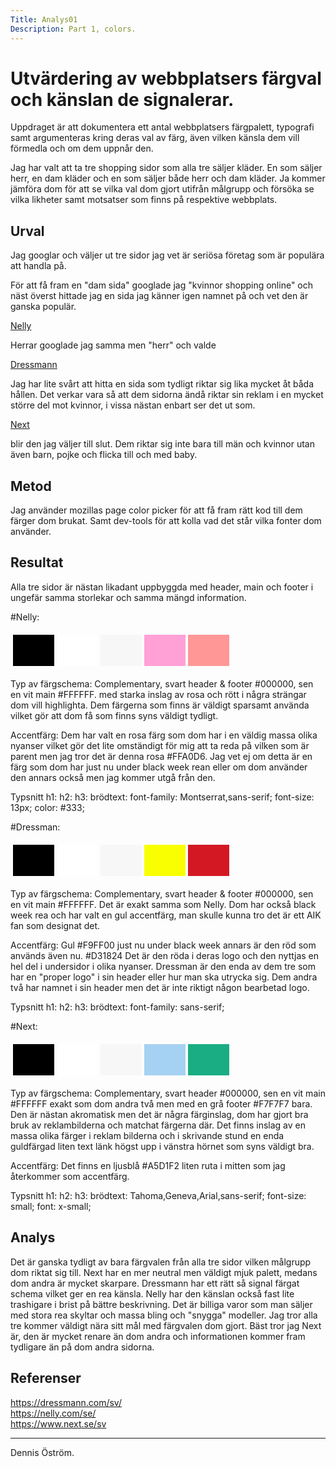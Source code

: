 ```yaml
---
Title: Analys01
Description: Part 1, colors.
---
```



Utvärdering av webbplatsers färgval och känslan de signalerar.
=======================

Uppdraget är att dokumentera ett antal webbplatsers färgpalett, typografi samt argumenteras kring deras val av färg, även vilken känsla dem vill förmedla och om dem uppnår den.

Jag har valt att ta tre shopping sidor som alla tre säljer kläder. En som säljer herr, en dam kläder och en som säljer både herr och dam kläder. Ja kommer jämföra dom för att se vilka val dom gjort utifrån målgrupp och försöka se vilka likheter samt motsatser som finns på respektive webbplats.


Urval
-----------------------
Jag googlar och väljer ut tre sidor jag vet är seriösa företag som är populära att handla på.

För att få fram en "dam sida" googlade jag "kvinnor shopping online" och näst överst hittade jag en sida jag känner igen namnet på och vet den är ganska populär. <a href="https://nelly.com/se/"><p>Nelly</p></a>

Herrar googlade jag samma men "herr" och valde <a href="https://dressmann.com/sv/"><p>Dressmann</p></a>

Jag har lite svårt att hitta en sida som tydligt riktar sig lika mycket åt båda hållen. Det verkar vara så att dem sidorna ändå riktar sin reklam i en mycket större del mot kvinnor, i vissa nästan enbart ser det ut som.
<a href="https://www.next.se/sv"><p>Next</p></a> blir den jag väljer till slut. Dem riktar sig inte bara till män och kvinnor utan även barn, pojke och flicka till och med baby.


Metod
-----------------------

Jag använder mozillas page color picker för att få fram rätt kod till dem färger dom brukat. Samt dev-tools för att kolla vad det står vilka fonter dom använder.


Resultat
-----------------------

Alla tre sidor är nästan likadant uppbyggda med header, main och footer i ungefär samma storlekar och samma mängd information. 


#Nelly: 
<table style="border-spacing: 4px; border-collapse: separate">
<tr>
<td style="height: 50px; width: 50px; background-color: #000000">
<td style="height: 50px; width: 50px; background-color: #FFFFFF">
<td style="height: 50px; width: 50px; background-color: #F7F7F7">
<td style="height: 50px; width: 50px; background-color: #FFA0D6">
<td style="height: 50px; width: 50px; background-color: #FF9797">
</tr>
</table>
Typ av färgschema: Complementary, svart header & footer #000000, sen en vit main #FFFFFF. med starka inslag av rosa och rött i några strängar dom vill highlighta. Dem färgerna som finns är väldigt sparsamt använda vilket gör att dom få som finns syns väldigt tydligt.

Accentfärg: Dem har valt en rosa färg som dom har i en väldig massa olika nyanser vilket gör det lite omständigt för mig att ta reda på vilken som är parent men jag tror det är denna rosa #FFA0D6. Jag vet ej om detta är en färg som dom har just nu under black week rean eller om dom använder den annars också men jag kommer utgå från den.

Typsnitt h1: h2: h3: brödtext: font-family: Montserrat,sans-serif; font-size: 13px; color: #333;


#Dressman:
<table style="border-spacing: 4px; border-collapse: separate">
<tr>
<td style="height: 50px; width: 50px; background-color: #000000">
<td style="height: 50px; width: 50px; background-color: #FFFFFF">
<td style="height: 50px; width: 50px; background-color: #F7F7F7">
<td style="height: 50px; width: 50px; background-color: #F9FF00">
<td style="height: 50px; width: 50px; background-color: #D31824">
</tr>
</table>
Typ av färgschema: Complementary, svart header & footer #000000, sen en vit main #FFFFFF. Det är exakt samma som Nelly. Dom har också black week rea och har valt en gul accentfärg, man skulle kunna tro det är ett AIK fan som designat det. 

Accentfärg: Gul #F9FF00 just nu under black week annars är den röd som används även nu. #D31824 Det är den röda i deras logo och den nyttjas en hel del i undersidor i olika nyanser. Dressman är den enda av dem tre som har en "proper logo" i sin header eller hur man ska utrycka sig. Dem andra två har namnet i sin header men det är inte riktigt någon bearbetad logo.

Typsnitt h1: h2: h3: brödtext: font-family: sans-serif;


#Next: 
<table style="border-spacing: 4px; border-collapse: separate">
<tr>
<td style="height: 50px; width: 50px; background-color: #000000">
<td style="height: 50px; width: 50px; background-color: #FFFFFF">
<td style="height: 50px; width: 50px; background-color: #F7F7F7">
<td style="height: 50px; width: 50px; background-color: #A5D1F2">
<td style="height: 50px; width: 50px; background-color: #1AAD83">
</tr>
</table>
Typ av färgschema: Complementary, svart header #000000, sen en vit main #FFFFFF exakt som dom andra två men med en grå footer #F7F7F7 bara. Den är nästan akromatisk men det är några färginslag, dom har gjort bra bruk av reklambilderna och matchat färgerna där. Det finns inslag av en massa olika färger i reklam bilderna och i skrivande stund en enda guldfärgad liten text länk högst upp i vänstra hörnet som syns väldigt bra.

Accentfärg: Det finns en ljusblå #A5D1F2 liten ruta i mitten som jag återkommer som accentfärg.

Typsnitt h1: h2: h3: brödtext: Tahoma,Geneva,Arial,sans-serif; font-size: small; font: x-small;


Analys
-----------------------
Det är ganska tydligt av bara färgvalen från alla tre sidor vilken målgrupp dom riktat sig till. Next har en mer neutral men väldigt mjuk palett, medans dom andra är mycket skarpare. Dressmann har ett rätt så signal färgat schema vilket ger en rea känsla. Nelly har den känslan också fast lite trashigare i brist på bättre beskrivning. Det är billiga varor som man säljer med stora rea skyltar och massa bling och "snygga" modeller.
Jag tror alla tre kommer väldigt nära sitt mål med färgvalen dom gjort. Bäst tror jag Next är, den är mycket renare än dom andra och informationen kommer fram tydligare än på dom andra sidorna.


Referenser
-----------------------
https://dressmann.com/sv/ </br>
https://nelly.com/se/ </br>
https://www.next.se/sv

-----------------------

Dennis Öström.